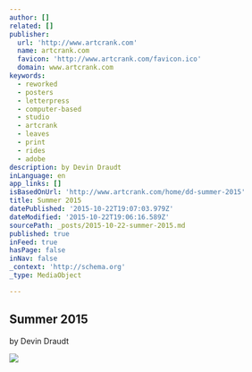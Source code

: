 ```yaml
---
author: []
related: []
publisher:
  url: 'http://www.artcrank.com'
  name: artcrank.com
  favicon: 'http://www.artcrank.com/favicon.ico'
  domain: www.artcrank.com
keywords:
  - reworked
  - posters
  - letterpress
  - computer-based
  - studio
  - artcrank
  - leaves
  - print
  - rides
  - adobe
description: by Devin Draudt
inLanguage: en
app_links: []
isBasedOnUrl: 'http://www.artcrank.com/home/dd-summer-2015'
title: Summer 2015
datePublished: '2015-10-22T19:07:03.979Z'
dateModified: '2015-10-22T19:06:16.589Z'
sourcePath: _posts/2015-10-22-summer-2015.md
published: true
inFeed: true
hasPage: false
inNav: false
_context: 'http://schema.org'
_type: MediaObject

---
```

<article style=""><h1>Summer 2015</h1><p>by Devin Draudt</p><img src="https://static1.squarespace.com/static/559a05e4e4b00f5f8144ca5a/55ad55fce4b0ef0d23b62cba/5615fe6fe4b06783ac52dce4/1445028686101/?format=1000w" /></article>